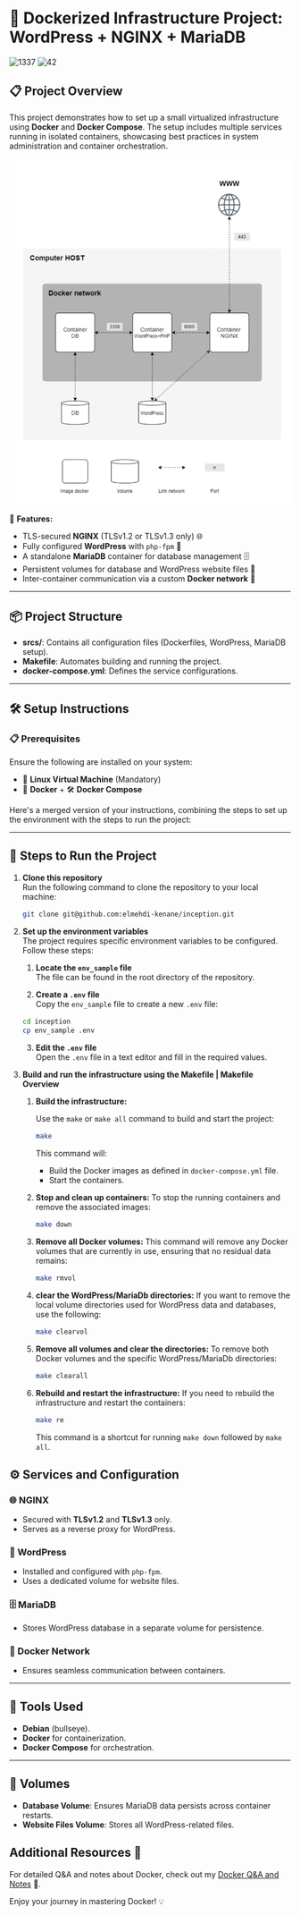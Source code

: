 # 🐳 Dockerized Infrastructure Project: WordPress + NGINX + MariaDB
![1337](https://img.shields.io/badge/1337%20UM6P-white?style=for-the-badge&logoColor=white)
![42](https://img.shields.io/badge/school%20-black?style=for-the-badge&logo=42&logoColor=white)
## 📋 Project Overview

This project demonstrates how to set up a small virtualized infrastructure using **Docker** and **Docker Compose**. The setup includes multiple services running in isolated containers, showcasing best practices in system administration and container orchestration.
<p align="center">
    <img title="a title" alt="Alt text" src="./diagram.png">
</p>

🚀 **Features:**
- TLS-secured **NGINX** (TLSv1.2 or TLSv1.3 only) 🌐
- Fully configured **WordPress** with `php-fpm` 📝
- A standalone **MariaDB** container for database management 🗄️
- Persistent volumes for database and WordPress website files 📂
- Inter-container communication via a custom **Docker network** 🔗

---

## 📦 Project Structure
- **srcs/**: Contains all configuration files (Dockerfiles, WordPress, MariaDB setup).
- **Makefile**: Automates building and running the project.
- **docker-compose.yml**: Defines the service configurations.

---

## 🛠️ Setup Instructions

### 📋 Prerequisites

Ensure the following are installed on your system:
- 🐧 **Linux Virtual Machine** (Mandatory)
- 🐳 **Docker** + 🛠️ **Docker Compose** 

Here's a merged version of your instructions, combining the steps to set up the environment with the steps to run the project:

---

## 🚀 Steps to Run the Project

1. **Clone this repository**  
   Run the following command to clone the repository to your local machine:
   ```bash
   git clone git@github.com:elmehdi-kenane/inception.git
   ```

2. **Set up the environment variables**  
   The project requires specific environment variables to be configured. Follow these steps:

   1. **Locate the `env_sample` file**  
     The file can be found in the root directory of the repository.

   2. **Create a `.env` file**  
     Copy the `env_sample` file to create a new `.env` file:
     ```bash
    cd inception
    cp env_sample .env
     ```

   3. **Edit the `.env` file**  
     Open the `.env` file in a text editor and fill in the required values.

3. **Build and run the infrastructure using the Makefile | Makefile Overview**  

    1. **Build the infrastructure:**

        Use the `make` or `make all` command to build and start the project:
       ```bash
       make
       ```
       This command will:
       - Build the Docker images as defined in `docker-compose.yml` file.
       - Start the containers.
    2. **Stop and clean up containers:**
       To stop the running containers and remove the associated images:
       ```bash
       make down
       ```
    3. **Remove all Docker volumes:**
       This command will remove any Docker volumes that are currently in use, ensuring that no residual data remains:
       ```bash
       make rmvol
       ```
    4. **clear the WordPress/MariaDb directories:**
       If you want to remove the local volume directories used for WordPress data and databases, use the following:
       ```bash
       make clearvol
       ```

    7. **Remove all volumes and clear the directories:**
       To remove both Docker volumes and the specific WordPress/MariaDb directories:
       ```bash
       make clearall
       ```

    8. **Rebuild and restart the infrastructure:**
       If you need to rebuild the infrastructure and restart the containers:
       ```bash
       make re
       ```
       This command is a shortcut for running `make down` followed by `make all`.

## ⚙️ Services and Configuration

### 🌐 NGINX
- Secured with **TLSv1.2** and **TLSv1.3** only.
- Serves as a reverse proxy for WordPress.

### 📝 WordPress
- Installed and configured with `php-fpm`.
- Uses a dedicated volume for website files.

### 🗄️ MariaDB
- Stores WordPress database in a separate volume for persistence.

### 🔗 Docker Network
- Ensures seamless communication between containers.

---

## 🧰 Tools Used

- **Debian** (bullseye).
- **Docker** for containerization.
- **Docker Compose** for orchestration.

---

## 📁 Volumes

- **Database Volume**: Ensures MariaDB data persists across container restarts.
- **Website Files Volume**: Stores all WordPress-related files.

## Additional Resources 📖
For detailed Q&A and notes about Docker, check out my [Docker Q&A and Notes](./DOCKER_NOTES.md) 🐳.

Enjoy your journey in mastering Docker! 💡